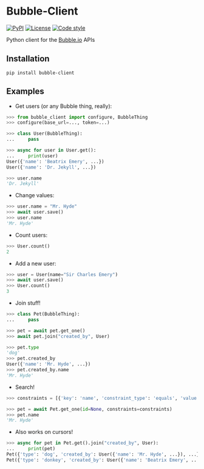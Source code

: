 [Bubble.io]: https://bubble.io/

Bubble-Client
=============

[![PyPI](https://img.shields.io/pypi/v/bubble-client.svg)](https://pypi.org/project/bubble-client)
[![License](https://img.shields.io/github/license/Refty/bubble-client)](LICENSE)
[![Code style](https://img.shields.io/badge/code%20style-black-black)](https://github.com/ambv/black)

Python client for the [Bubble.io][] APIs

Installation
------------

```shell
pip install bubble-client
```

Examples
--------

* Get users (or any Bubble thing, really):

```python
>>> from bubble_client import configure, BubbleThing
>>> configure(base_url=..., token=...)

>>> class User(BubbleThing):
...     pass

>>> async for user in User.get():
...     print(user)
User({'name': 'Beatrix Emery', ...})
User({'name': 'Dr. Jekyll', ...})

>>> user.name
'Dr. Jekyll'
```

* Change values:

```python
>>> user.name = "Mr. Hyde"
>>> await user.save()
>>> user.name
'Mr. Hyde'
```

* Count users:

```python
>>> User.count()
2
```

* Add a new user:

```python
>>> user = User(name="Sir Charles Emery")
>>> await user.save()
>>> User.count()
3
```

* Join stuff!

```python
>>> class Pet(BubbleThing):
...     pass

>>> pet = await pet.get_one()
>>> await pet.join("created_by", User)

>>> pet.type
'dog'
>>> pet.created_by
User({'name': 'Mr. Hyde', ...})
>>> pet.created_by.name
'Mr. Hyde'
```

* Search!

```python
>>> constraints = [{'key': 'name', 'constraint_type': 'equals', 'value': 'Mr. Hyde'}]

>>> pet = await Pet.get_one(id=None, constraints=constraints)
>>> pet.name
'Mr. Hyde'
```

* Also works on cursors!

```python
>>> async for pet in Pet.get().join("created_by", User):
...     print(pet)
Pet({'type': 'dog', 'created_by': User({'name': 'Mr. Hyde', ...}), ...})
Pet({'type': 'donkey', 'created_by': User({'name': 'Beatrix Emery', ...}), ...})
```
